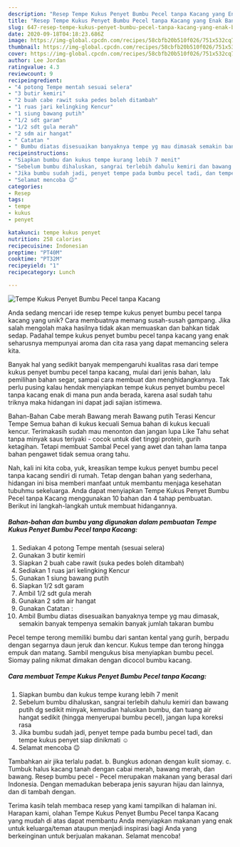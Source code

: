 ```yaml
---
description: "Resep Tempe Kukus Penyet Bumbu Pecel tanpa Kacang yang Enak Banget"
title: "Resep Tempe Kukus Penyet Bumbu Pecel tanpa Kacang yang Enak Banget"
slug: 647-resep-tempe-kukus-penyet-bumbu-pecel-tanpa-kacang-yang-enak-banget
date: 2020-09-18T04:18:23.686Z
image: https://img-global.cpcdn.com/recipes/58cbfb20b510f026/751x532cq70/tempe-kukus-penyet-bumbu-pecel-tanpa-kacang-foto-resep-utama.jpg
thumbnail: https://img-global.cpcdn.com/recipes/58cbfb20b510f026/751x532cq70/tempe-kukus-penyet-bumbu-pecel-tanpa-kacang-foto-resep-utama.jpg
cover: https://img-global.cpcdn.com/recipes/58cbfb20b510f026/751x532cq70/tempe-kukus-penyet-bumbu-pecel-tanpa-kacang-foto-resep-utama.jpg
author: Lee Jordan
ratingvalue: 4.3
reviewcount: 9
recipeingredient:
- "4 potong Tempe mentah sesuai selera"
- "3 butir kemiri"
- "2 buah cabe rawit suka pedes boleh ditambah"
- "1 ruas jari kelingking Kencur"
- "1 siung bawang putih"
- "1/2 sdt garam"
- "1/2 sdt gula merah"
- "2 sdm air hangat"
- " Catatan "
- " Bumbu diatas disesuaikan banyaknya tempe yg mau dimasak semakin banyak tempenya semakin banyak jumlah takaran bumbu"
recipeinstructions:
- "Siapkan bumbu dan kukus tempe kurang lebih 7 menit"
- "Sebelum bumbu dihaluskan, sangrai terlebih dahulu kemiri dan bawang putih dg sedikit minyak, kemudian haluskan bumbu, dan tuang air hangat sedikit (hingga menyerupai bumbu pecel), jangan lupa koreksi rasa"
- "Jika bumbu sudah jadi, penyet tempe pada bumbu pecel tadi, dan tempe kukus penyet siap dinikmati ☺️"
- "Selamat mencoba 😉"
categories:
- Resep
tags:
- tempe
- kukus
- penyet

katakunci: tempe kukus penyet 
nutrition: 258 calories
recipecuisine: Indonesian
preptime: "PT40M"
cooktime: "PT32M"
recipeyield: "1"
recipecategory: Lunch

---
```



![Tempe Kukus Penyet Bumbu Pecel tanpa Kacang](https://img-global.cpcdn.com/recipes/58cbfb20b510f026/751x532cq70/tempe-kukus-penyet-bumbu-pecel-tanpa-kacang-foto-resep-utama.jpg)

Anda sedang mencari ide resep tempe kukus penyet bumbu pecel tanpa kacang yang unik? Cara membuatnya memang susah-susah gampang. Jika salah mengolah maka hasilnya tidak akan memuaskan dan bahkan tidak sedap. Padahal tempe kukus penyet bumbu pecel tanpa kacang yang enak seharusnya mempunyai aroma dan cita rasa yang dapat memancing selera kita.

Banyak hal yang sedikit banyak mempengaruhi kualitas rasa dari tempe kukus penyet bumbu pecel tanpa kacang, mulai dari jenis bahan, lalu pemilihan bahan segar, sampai cara membuat dan menghidangkannya. Tak perlu pusing kalau hendak menyiapkan tempe kukus penyet bumbu pecel tanpa kacang enak di mana pun anda berada, karena asal sudah tahu triknya maka hidangan ini dapat jadi sajian istimewa.

Bahan-Bahan Cabe merah Bawang merah Bawang putih Terasi Kencur Tempe Semua bahan di kukus kecuali Semua bahan di kukus kecuali kencur. Terimakasih sudah mau menonton dan jangan lupa Like Tahu sehat tanpa minyak saus teriyaki - cocok untuk diet tinggi protein, gurih ketagihan. Tetapi membuat Sambal Pecel yang awet dan tahan lama tanpa bahan pengawet tidak semua orang tahu.


Nah, kali ini kita coba, yuk, kreasikan tempe kukus penyet bumbu pecel tanpa kacang sendiri di rumah. Tetap dengan bahan yang sederhana, hidangan ini bisa memberi manfaat untuk membantu menjaga kesehatan tubuhmu sekeluarga. Anda dapat menyiapkan Tempe Kukus Penyet Bumbu Pecel tanpa Kacang menggunakan 10 bahan dan 4 tahap pembuatan. Berikut ini langkah-langkah untuk membuat hidangannya.

<!--inarticleads1-->

##### Bahan-bahan dan bumbu yang digunakan dalam pembuatan Tempe Kukus Penyet Bumbu Pecel tanpa Kacang:

1. Sediakan 4 potong Tempe mentah (sesuai selera)
1. Gunakan 3 butir kemiri
1. Siapkan 2 buah cabe rawit (suka pedes boleh ditambah)
1. Sediakan 1 ruas jari kelingking Kencur
1. Gunakan 1 siung bawang putih
1. Siapkan 1/2 sdt garam
1. Ambil 1/2 sdt gula merah
1. Gunakan 2 sdm air hangat
1. Gunakan  Catatan :
1. Ambil  Bumbu diatas disesuaikan banyaknya tempe yg mau dimasak, semakin banyak tempenya semakin banyak jumlah takaran bumbu


Pecel tempe terong memiliki bumbu dari santan kental yang gurih, berpadu dengan segarnya daun jeruk dan kencur. Kukus tempe dan terong hingga empuk dan matang. Sambil mengukus bisa menyiapkan bumbu pecel. Siomay paling nikmat dimakan dengan dicocol bumbu kacang. 

<!--inarticleads2-->

##### Cara membuat Tempe Kukus Penyet Bumbu Pecel tanpa Kacang:

1. Siapkan bumbu dan kukus tempe kurang lebih 7 menit
1. Sebelum bumbu dihaluskan, sangrai terlebih dahulu kemiri dan bawang putih dg sedikit minyak, kemudian haluskan bumbu, dan tuang air hangat sedikit (hingga menyerupai bumbu pecel), jangan lupa koreksi rasa
1. Jika bumbu sudah jadi, penyet tempe pada bumbu pecel tadi, dan tempe kukus penyet siap dinikmati ☺️
1. Selamat mencoba 😉


Tambahkan air jika terlalu padat. b. Bungkus adonan dengan kulit siomay. c. Tumbuk halus kacang tanah dengan cabai merah, bawang merah, dan bawang. Resep bumbu pecel - Pecel merupakan makanan yang berasal dari Indonesia. Dengan memadukan beberapa jenis sayuran hijau dan lainnya, dan di tambah dengan. 

Terima kasih telah membaca resep yang kami tampilkan di halaman ini. Harapan kami, olahan Tempe Kukus Penyet Bumbu Pecel tanpa Kacang yang mudah di atas dapat membantu Anda menyiapkan makanan yang enak untuk keluarga/teman ataupun menjadi inspirasi bagi Anda yang berkeinginan untuk berjualan makanan. Selamat mencoba!
